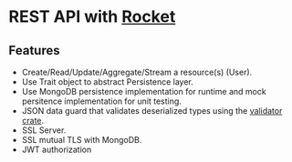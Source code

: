 # REST API with [Rocket](https://rocket.rs/)

## Features
* Create/Read/Update/Aggregate/Stream a resource(s) (User).
* Use Trait object to abstract Persistence layer.
* Use MongoDB persistence implementation for runtime and mock persitence implementation for unit testing.
* JSON data guard that validates deserialized types using the [validator crate](https://docs.rs/validator/latest/validator/index.html).
* SSL Server.
* SSL mutual TLS with MongoDB.
* JWT authorization